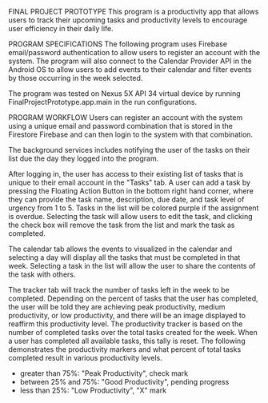 FINAL PROJECT PROTOTYPE
This program is a productivity app that allows users to track their upcoming tasks and productivity levels to encourage user efficiency in their daily life.

PROGRAM SPECIFICATIONS
The following program uses Firebase email/password authentication to allow users to register an account with the system. The program will also connect to the Calendar Provider API in the Android OS to allow users to add events to their calendar and filter events by those occurring in the week selected.

The program was tested on Nexus 5X API 34 virtual device by running FinalProjectPrototype.app.main in the run configurations.

PROGRAM WORKFLOW
Users can register an account with the system using a unique email and password combination that is stored in the Firestore Firebase and can then login to the system with that combination.

The background services includes notifying the user of the tasks on their list due the day they logged into the program.

After logging in, the user has access to their existing list of tasks that is unique to their email account in the "Tasks" tab. A user can add a task by pressing the Floating Action Button in the bottom right hand corner, where they can provide the task name, description, due date, and task level of urgency from 1 to 5. Tasks in the list will be colored purple if the assignment is overdue. Selecting the task will allow users to edit the task, and clicking the check box will remove the task from the list and mark the task as completed.

The calendar tab allows the events to visualized in the calendar and selecting a day will display all the tasks that must be completed in that week. Selecting a task in the list will allow the user to share the contents of the task with others.

The tracker tab will track the number of tasks left in the week to be completed. Depending on the percent of tasks that the user has completed, the user will be told they are achieving peak productivity, medium productivity, or low productivity, and there will be an image displayed to reaffirm this productivity level. The productivity tracker is based on the number of completed tasks over the total tasks created for the week. When a user has completed all available tasks, this tally is reset. The following demonstrates the productivity markers and what percent of total tasks completed result in various productivity levels.

- greater than 75%: "Peak Productivity", check mark
- between 25% and 75%: "Good Productivity", pending progress
- less than 25%: "Low Productivity", "X" mark
